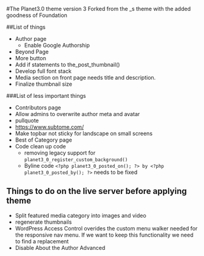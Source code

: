 #The Planet3.0 theme version 3
Forked from the _s theme with the added goodness of Foundation

##List of things
* Author page
    * Enable Google Authorship
* Beyond Page
* More button
* Add if statements to the_post_thumbnail()
* Develop full font stack
* Media section on front page needs title and description.
* Finalize thumbnail size

###List of less important things
* Contributors page
* Allow admins to overwrite author meta and avatar
* pullquote
* https://www.subtome.com/
* Make topbar not sticky for landscape on small screens
* Best of Category page
* Code clean up code
    * removing legacy support for `planet3_0_register_custom_background()`
    * Byline code `<?php planet3_0_posted_on(); ?> by <?php planet3_0_posted_by(); ?>` needs to be fixed

## Things to do on the live server before applying theme
* Split featured media category into images and video
* regenerate thumbnails
* WordPress Access Control overides the custom menu walker needed for the responsive nav menu. If we want to keep this functionality we need to find a replacement
* Disable About the Author Advanced